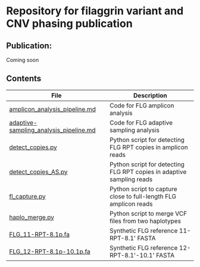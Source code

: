 # Repository for filaggrin variant and CNV phasing publication

## Publication:
Coming soon

## Contents
| File | Description |
| --- | --- |
| [amplicon_analysis_pipeline.md](./scripts/amplicon_analysis_pipeline.md) | Code for FLG amplicon analysis |
| [adaptive-sampling_analysis_pipeline.md](./scripts/adaptive-sampling_analysis_pipeline.md) | Code for FLG adaptive sampling analysis |
| [detect_copies.py](./scripts/detect_copies.py) | Python script for detecting FLG RPT copies in amplicon reads |
| [detect_copies_AS.py](./scripts/detect_copies_AS.py) | Python script for detecting FLG RPT copies in adaptive sampling reads|
| [fl_capture.py](./scripts/fl_capture.py) | Python script to capture close to full-length FLG amplicon reads |
| [haplo_merge.py](./scripts/haplo_merge.py) | Python script to merge VCF files from two haplotypes |
| [FLG_11-RPT-8.1p.fa](./scripts/FLG_11-RPT-8.1p.fa) | Synthetic FLG reference 11-RPT-8.1' FASTA |
| [FLG_12-RPT-8.1p-10.1p.fa](./scripts/FLG_12-RPT-8.1p-10.1p.fa) | Synthetic FLG reference 12-RPT-8.1'-10.1' FASTA |
